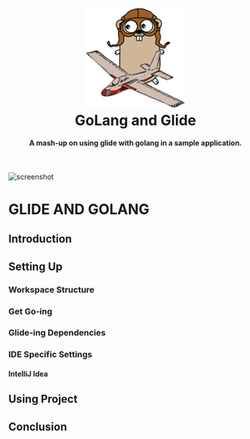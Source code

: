 <h1 align="center">
  <br>
  <a href="https://raw.githubusercontent.com/svbygoibear/go-deps-with-glide/master/img/go_glide.png"><img src="https://raw.githubusercontent.com/svbygoibear/go-deps-with-glide/master/img/go_glide.png" alt="go-deps-with-glide" width="200"></a>
  <br>
  GoLang and Glide
  <br>
</h1>

<h4 align="center">A mash-up on using glide with golang in a sample application.</h4>
<br>

![screenshot](https://github.com/svbygoibear/go-deps-with-glide/raw/master/img/go_glide.gif)

# GLIDE AND GOLANG

## Introduction


## Setting Up
### Workspace Structure

### Get Go-ing

### Glide-ing Dependencies

### IDE Specific Settings
#### IntelliJ Idea

## Using Project

## Conclusion